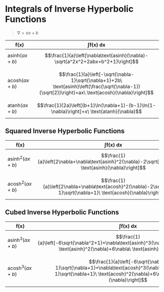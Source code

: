 # Integrals of Inverse Hyperbolic Functions

> $\nabla = ax+b$

| $\boldsymbol{f(x)}$ | $\boldsymbol{\int f(x)\ dx}$ |
|--|--|
| $\text{asinh}(ax+b)$ | $$\frac{1}{a}\left[\nabla\text{asinh}(\nabla)-\sqrt{a^2x^2+2abx+b^2+1}\right]$$ |
| $\text{acosh}(ax+b)$ | $$\frac{1}{a}\left[-\sqrt{\nabla-1}\sqrt{\nabla+1}+2b\ \text{asinh}\left(\frac{\sqrt{\nabla-1}}{\sqrt{2}}\right)+ax\ \text{acosh}(\nabla)\right]$$ |
| $\text{atanh}(ax+b)$ | $$\frac{1}{2a}\left[(b+1)\ln(\nabla+1)-(b-1)\ln(1-\nabla)\right]+x\ \text{atanh}(\nabla)$$ |

## Squared Inverse Hyperbolic Functions

| $\boldsymbol{f(x)}$ | $\boldsymbol{\int f(x)\ dx}$ |
|--|--|
| $\text{asinh}^2(ax+b)$ | $$\frac{1}{a}\left[2\nabla+\nabla\text{asinh}^2(\nabla)-2\sqrt{\nabla^2+1}\ \text{asinh}(\nabla)\right]$$ |
| $\text{acosh}^2(ax+b)$ | $$\frac{1}{a}\left[2\nabla+\nabla\text{acosh}^2(\nabla)-2\sqrt{\nabla-1}\sqrt{\nabla+1}\ \text{acosh}(\nabla)\right]$$ |

## Cubed Inverse Hyperbolic Functions

| $\boldsymbol{f(x)}$ | $\boldsymbol{\int f(x)\ dx}$ |
|--|--|
| $\text{asinh}^3(ax+b)$ | $$\frac{1}{a}\left[-6\sqrt{\nabla^2+1}+\nabla\text{asinh}^3(\nabla)-3\sqrt{\nabla^2+1}\ \text{asinh}^2(\nabla)+6\nabla\ \text{asinh}(\nabla)\right]$$ |
| $\text{acosh}^3(ax+b)$ | $$\frac{1}{a}\left[-6\sqrt{\nabla-1}\sqrt{\nabla+1}+\nabla\text{acosh}^3(\nabla)-3\sqrt{\nabla-1}\sqrt{\nabla+1}\ \text{acosh}^2(\nabla)+6\nabla\ \text{acosh}(\nabla)\right]$$ |



